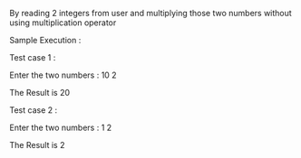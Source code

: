 By reading 2 integers from user and multiplying those two numbers without using multiplication operator

Sample Execution : 

Test case 1 : 

Enter the two numbers : 10 2

The Result is 20

Test case 2 :


Enter the two numbers : 1 2

The Result is 2
